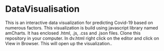 # DataVisualisation
This is an interactive data visualization for predicting Covid-19 based on numerous factors.
This visualization is build using javascript library named amCharts.
It has enclosed .html, .js, .css and .json files.
Clone this repository in your computer.
In dv.html right click on the editor and click on View in Browser.
This will open up the visualization..
